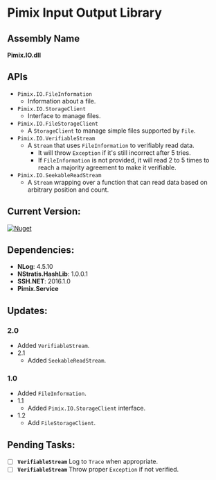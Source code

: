 Pimix Input Output Library
===

Assembly Name
---
**Pimix.IO.dll**

APIs
---
- `Pimix.IO.FileInformation`
  - Information about a file.
- `Pimix.IO.StorageClient`
  - Interface to manage files.
- `Pimix.IO.FileStorageClient`
  - A `StorageClient` to manage simple files supported by `File`.
- `Pimix.IO.VerifiableStream`
  - A `Stream` that uses `FileInformation` to verifiably read data.
    - It will throw `Exception` if it's still incorrect after 5 tries.
    - If `FileInformation` is not provided, it will read 2 to 5 times to reach a majority agreement
      to make it verifiable.
- `Pimix.IO.SeekableReadStream`
  - A `Stream` wrapping over a function that can read data based on arbitrary position and count.
 
Current Version:
---
[![Nuget](https://img.shields.io/nuget/v/Pimix.IO.svg)](http://nuget.org/packages/Pimix.IO)

Dependencies:
---
 - **NLog**: 4.5.10
 - **NStratis.HashLib**: 1.0.0.1
 - **SSH.NET**: 2016.1.0
 - **Pimix.Service**

Updates:
---
### 2.0
- Added `VerifiableStream`.
- 2.1
  - Added `SeekableReadStream`.

### 1.0
- Added `FileInformation`.
- 1.1
  - Added `Pimix.IO.StorageClient` interface.
- 1.2
  - Add `FileStorageClient`.

Pending Tasks:
---

- [ ] **`VerifiableStream`** Log to `Trace` when appropriate.
- [ ] **`VerifiableStream`** Throw proper `Exception` if not verified.
